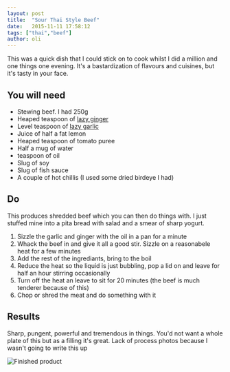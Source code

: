 ```yaml
---
layout: post
title:  "Sour Thai Style Beef"
date:   2015-11-11 17:58:12
tags: ["thai","beef"]
author: oli
---
```


This was a quick dish that I could stick on to cook whilst I did a million and one things one evening.  It's a bastardization of flavours and cuisines, but it's tasty in your face. 


## You will need

* Stewing beef.  I had 250g
* Heaped teaspoon of [lazy ginger](http://amzn.to/1QCDQ0q)
* Level teaspoon of [lazy garlic](http://amzn.to/1JTX9TL)
* Juice of half a fat lemon
* Heaped teaspoon of tomato puree
* Half a mug of water
* teaspoon of oil
* Slug of soy
* Slug of fish sauce
* A couple of hot chillis (I used some dried birdeye I had)

## Do

This produces shredded beef which you can then do things with.  I just stuffed mine into a pita bread with salad and a smear of sharp yogurt.

1. Sizzle the garlic and ginger with the oil in a pan for a minute
2. Whack the beef in and give it all a good stir. Sizzle on a reasonabele heat for a few minutes
3. Add the rest of the ingrediants, bring to the boil
4. Reduce the heat so the liquid is just bubbling, pop a lid on and leave for half an hour stirring occasionally
5. Turn off the heat an leave to sit for 20 minutes (the beef is much tenderer because of this)
6. Chop or shred the meat and do something with it


## Results

Sharp, pungent, powerful and tremendous in things.  You'd not want a whole plate of this but as a filling it's great.
Lack of process photos because I wasn't going to write this up

![Finished product](/images/blog/soured-thai-beef.jpg)




